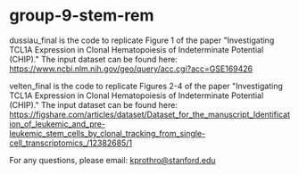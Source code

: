 # group-9-stem-rem

dussiau_final is the code to replicate Figure 1 of the paper "Investigating TCL1A Expression in Clonal Hematopoiesis of Indeterminate Potential (CHIP)." The input dataset can be found here: https://www.ncbi.nlm.nih.gov/geo/query/acc.cgi?acc=GSE169426 

velten_final is the code to replicate Figures 2-4 of the paper "Investigating TCL1A Expression in Clonal Hematopoiesis of Indeterminate Potential (CHIP)." The input dataset can be found here: https://figshare.com/articles/dataset/Dataset_for_the_manuscript_Identification_of_leukemic_and_pre-leukemic_stem_cells_by_clonal_tracking_from_single-cell_transcriptomics_/12382685/1

For any questions, please email: kprothro@stanford.edu
